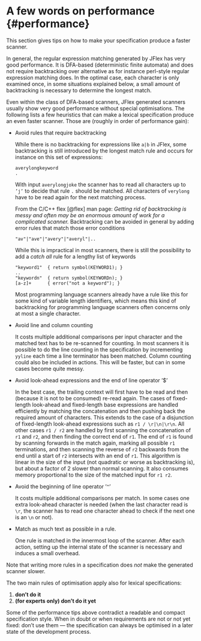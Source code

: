 A few words on performance {#performance}
==========================

This section gives tips on how to make your specification produce a
faster scanner.

In general, the regular expression matching generated by JFlex has very good
performance. It is DFA-based (deterministic finite automata) and does not
require backtracking over alternative as for instance perl-style regular
expression matching does. In the optimal case, each character is only
examined once, in some situations explained below, a small amount of
backtracking is necessary to determine the longest match.

Even within the class of DFA-based scanners, JFlex generated scanners usually
show very good performance without special optimisations. The following lists
a few heuristics that can make a lexical specification produce an even faster
scanner. Those are (roughly in order of performance gain):

-   Avoid rules that require backtracking

    While there is no backtracking for expressions like `a|b` in JFlex, some
    backtracking is still introduced by the longest match rule and occurs for
    instance on this set of expressions:

        averylongkeyword
        .

    With input `averylongjoke` the scanner has to read all characters up
    to `’j’` to decide that rule `.` should be matched. All characters
    of `verylong` have to be read again for the next matching process.

    From the C/C++ flex [@flex] man page: *Getting rid of backtracking is
    messy and often may be an enormous amount of work for a complicated
    scanner.* Backtracking can be avoided in general by adding error rules
    that match those error conditions

        "av"|"ave"|"avery"|"averyl"|..

    While this is impractical in most scanners, there is still the
    possibility to add a _catch all_ rule for a lengthy list of keywords

        "keyword1"  { return symbol(KEYWORD1); } 
        .. 
        "keywordn"  { return symbol(KEYWORDn); }
        [a-z]+      { error("not a keyword"); }

    Most programming language scanners already have a rule like this for some
    kind of variable length identifiers, which means this kind of
    backtracking for programming language scanners often concerns only at
    most a single character.

-   Avoid line and column counting

    It costs multiple additional comparisons per input character and the
    matched text has to be re-scanned for counting. In most scanners it
    is possible to do the line counting in the specification by
    incrementing `yyline` each time a line terminator has been matched.
    Column counting could also be included in actions. This will be
    faster, but can in some cases become quite messy.

-   Avoid look-ahead expressions and the end of line operator ’\$’

    In the best case, the trailing context will first have to be read
    and then (because it is not to be consumed) re-read again. The cases
    of fixed-length look-ahead and fixed-length base expressions are
    handled efficiently by matching the concatenation and then pushing
    back the required amount of characters. This extends to the case of
    a disjunction of fixed-length look-ahead expressions such as
    `r1 / \r|\n|\r\n`. All other cases `r1 / r2` are handled by first
    scanning the concatenation of `r1` and `r2`, and then finding the
    correct end of `r1`. The end of `r1` is found by scanning forwards
    in the match again, marking all possible `r1` terminations, and then
    scanning the reverse of `r2` backwards from the end until a start of
    `r2` intersects with an end of `r1`. This algorithm is linear in the
    size of the input (not quadratic or worse as backtracking is), but
    about a factor of 2 slower than normal scanning. It also consumes
    memory proportional to the size of the matched input for `r1 r2`.

-   Avoid the beginning of line operator ’`^`’

    It costs multiple additional comparisons per match. In some cases
    one extra look-ahead character is needed (when the last character
    read is `\r`, the scanner has to read one character ahead to check
    if the next one is an `\n` or not).

-   Match as much text as possible in a rule.

    One rule is matched in the innermost loop of the scanner. After each
    action, setting up the internal state of the scanner is necessary and
    induces a small overhead.

Note that writing more rules in a specification does *not* make the generated
scanner slower.

The two main rules of optimisation apply also for lexical specifications:

1.  **don’t do it**
2.  **(for experts only) don’t do it yet**

Some of the performance tips above contradict a readable and compact
specification style. When in doubt or when requirements are not or not
yet fixed: don’t use them — the specification can always be optimised in
a later state of the development process.

